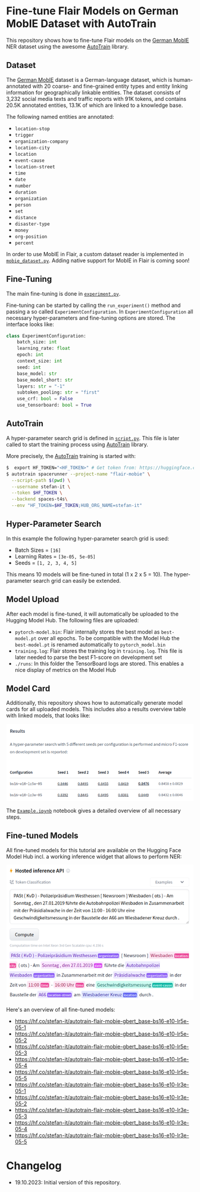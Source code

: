 # Fine-tune Flair Models on German MobIE Dataset with AutoTrain

This repository shows how to fine-tune Flair models on the [German MobIE](https://aclanthology.org/2021.konvens-1.22/)
NER dataset using the awesome [AutoTrain](https://github.com/huggingface/autotrain-advanced) library.

## Dataset

The [German MobIE](https://github.com/DFKI-NLP/MobIE) dataset is a German-language dataset, which is human-annotated
with 20 coarse- and fine-grained entity types and entity linking information for geographically linkable entities. The
dataset consists of 3,232 social media texts and traffic reports with 91K tokens, and contains 20.5K annotated
entities, 13.1K of which are linked to a knowledge base.

The following named entities are annotated:

* `location-stop`
* `trigger`
* `organization-company`
* `location-city`
* `location`
* `event-cause`
* `location-street`
* `time`
* `date`
* `number`
* `duration`
* `organization`
* `person`
* `set`
* `distance`
* `disaster-type`
* `money`
* `org-position`
* `percent`

In order to use MobIE in Flair, a custom dataset reader is implemented in [`mobie_dataset.py`](mobie_dataset.py).
Adding native support for MobIE in Flair is coming soon!

## Fine-Tuning

The main fine-tuning is done in [`experiment.py`](experiment.py).

Fine-tuning can be started by calling the `run_experiment()` method and passing a so called `ExperimentConfiguration`.
In `ExperimentConfiguration` all necessary hyper-parameters and fine-tuning options are stored. The interface looks
like:

```python
class ExperimentConfiguration:
    batch_size: int
    learning_rate: float
    epoch: int
    context_size: int
    seed: int
    base_model: str
    base_model_short: str
    layers: str = "-1"
    subtoken_pooling: str = "first"
    use_crf: bool = False
    use_tensorboard: bool = True
```

## AutoTrain

A hyper-parameter search grid is defined in [`script.py`](script.py). This file is later called to start the training process using [AutoTrain](https://github.com/huggingface/autotrain-advanced) library.

More precisely, the [AutoTrain](https://github.com/huggingface/autotrain-advanced) training is started with:

```bash
$  export HF_TOKEN="<HF_TOKEN>" # Get token from: https://huggingface.co/settings/tokens
$ autotrain spacerunner --project-name "flair-mobie" \
  --script-path $(pwd) \
  --username stefan-it \
  --token $HF_TOKEN \
  --backend spaces-t4s\
  --env "HF_TOKEN=$HF_TOKEN;HUB_ORG_NAME=stefan-it"
```

## Hyper-Parameter Search

In this example the following hyper-parameter search grid is used:

* Batch Sizes = `[16]`
* Learning Rates = `[3e-05, 5e-05]`
* Seeds = `[1, 2, 3, 4, 5]`

This means 10 models will be fine-tuned in total (1 x 2 x 5 = 10). The hyper-parameter search grid can easily be extended.

## Model Upload

After each model is fine-tuned, it will automatically be uploaded to the Hugging Model Hub. The following files are uploaded:

* `pytorch-model.bin`: Flair internally stores the best model as `best-model.pt` over all epochs. To be compatible with the Model Hub the `best-model.pt` is renamed automatically to `pytorch_model.bin`
* `training.log`: Flair stores the training log in `training.log`. This file is later needed to parse the best F1-score on development set
* `./runs`: In this folder the TensorBoard logs are stored. This enables a nice display of metrics on the Model Hub

## Model Card

Additionally, this repository shows how to automatically generate model cards for all uploaded models. This includes
also a results overview table with linked models, that looks like:

![Results Table](images/results_table.png)

The [`Example.ipynb`](Example.ipynb) notebook gives a detailed overview of all necessary steps.

## Fine-tuned Models

All fine-tuned models for this tutorial are available on the Hugging Face Model Hub incl. a working inference widget that allows to perform NER:

![Inference Widget](images/inference-widget.png)

Here's an overview of all fine-tuned models:

* https://hf.co/stefan-it/autotrain-flair-mobie-gbert_base-bs16-e10-lr5e-05-1
* https://hf.co/stefan-it/autotrain-flair-mobie-gbert_base-bs16-e10-lr5e-05-2
* https://hf.co/stefan-it/autotrain-flair-mobie-gbert_base-bs16-e10-lr5e-05-3
* https://hf.co/stefan-it/autotrain-flair-mobie-gbert_base-bs16-e10-lr5e-05-4
* https://hf.co/stefan-it/autotrain-flair-mobie-gbert_base-bs16-e10-lr5e-05-5
* https://hf.co/stefan-it/autotrain-flair-mobie-gbert_base-bs16-e10-lr3e-05-1
* https://hf.co/stefan-it/autotrain-flair-mobie-gbert_base-bs16-e10-lr3e-05-2
* https://hf.co/stefan-it/autotrain-flair-mobie-gbert_base-bs16-e10-lr3e-05-3
* https://hf.co/stefan-it/autotrain-flair-mobie-gbert_base-bs16-e10-lr3e-05-4
* https://hf.co/stefan-it/autotrain-flair-mobie-gbert_base-bs16-e10-lr3e-05-5

# Changelog

* 19.10.2023: Initial version of this repository.
